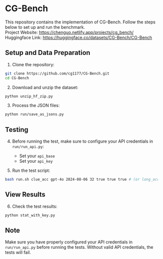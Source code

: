 # CG-Bench

This repository contains the implementation of CG-Bench. Follow the steps below to set up and run the benchmark.  
Project Website: https://chenguo.netlify.app/projects/cg_bench/  
Huggingface Link: https://huggingface.co/datasets/CG-Bench/CG-Bench

## Setup and Data Preparation

1. Clone the repository:
```bash
git clone https://github.com/cg1177/CG-Bench.git
cd CG-Bench
```

2. Download and unzip the dataset:
```bash
python unzip_hf_zip.py
```

3. Process the JSON files:
```bash
python run/save_as_jsons.py
```

## Testing

4. Before running the test, make sure to configure your API credentials in `run/run_api.py`:
   - Set your `api_base`
   - Set your `api_key`

5. Run the test script:
```bash
bash run.sh clue_acc gpt-4o 2024-08-06 32 true true true # (or long_acc, miou, open ...) 
```

## View Results

6. Check the test results:
```bash
python stat_with_key.py
```

## Note
Make sure you have properly configured your API credentials in `run/run_api.py` before running the tests. Without valid API credentials, the tests will fail.
